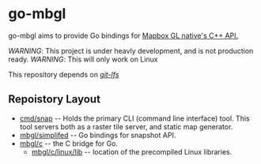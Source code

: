 # go-mbgl

go-mbgl aims to provide Go bindings for [Mapbox GL native's C++ API.](https://github.com/mapbox/mapbox-gl-native)

*WARNING*: This project is under heavly development, and is not production ready.
*WARNING*: This will only work on Linux

This repository depends on [*git-lfs*](https://git-lfs.github.com/)

## Repoistory Layout

* [cmd/snap](cmd/snap) -- Holds the primary CLI (command line interface) tool. This tool servers both as a raster tile server, and static map generator.
* [mbgl/simplifed](mbgl/simplifed) -- Go bindings for snapshot API.
* [mbgl/c](mbgl/c) -- the C bridge for Go.
  * [mbgl/c/linux/lib](mbgl/c/linux/lib) -- location of the precompiled Linux libraries. 

